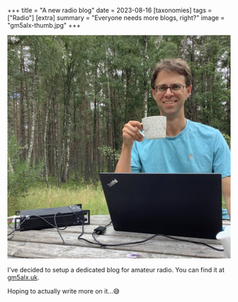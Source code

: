 +++
title =  "A new radio blog"
date =  2023-08-16
[taxonomies]
tags =  ["Radio"]
[extra]
summary =  "Everyone needs more blogs, right?"
image = "gm5alx-thumb.jpg"
+++

![Tea and Radio!](gm5alx-thumb.jpg "Tea and Radio!")

I've decided to setup a dedicated blog for amateur radio. You can find it at [gm5alx.uk](https://gm5alx.uk).

Hoping to actually write more on it...😅
